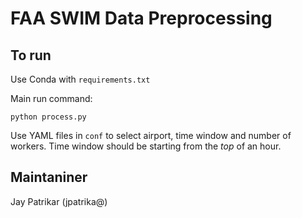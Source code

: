 # FAA SWIM Data Preprocessing

## To run

Use Conda with `requirements.txt`

Main run command:

`python process.py`

Use YAML files in `conf` to select airport, time window and number of workers.
Time window should be starting from the _top_ of an hour.

## Maintaniner

Jay Patrikar (jpatrika@)
